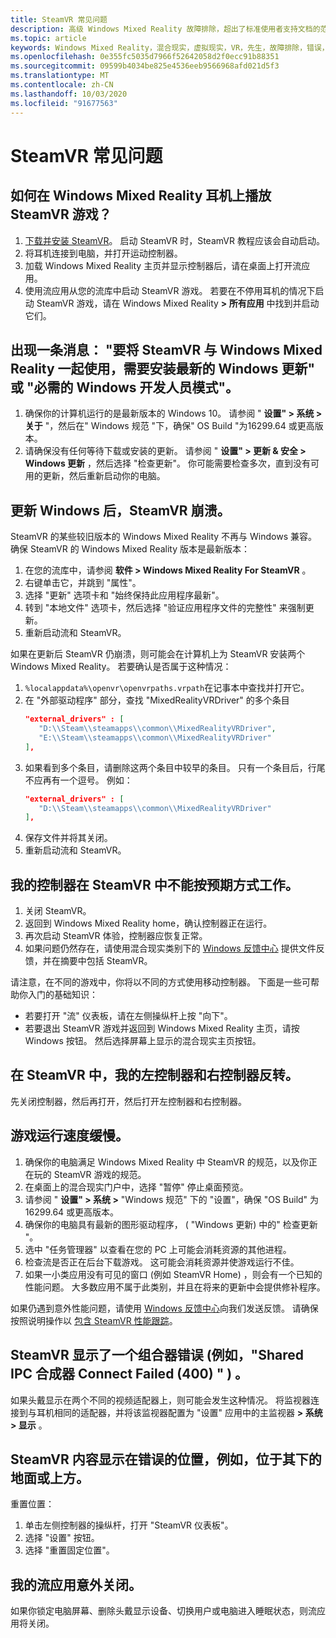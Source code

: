 ```yaml
---
title: SteamVR 常见问题
description: 高级 Windows Mixed Reality 故障排除，超出了标准使用者支持文档的范围。
ms.topic: article
keywords: Windows Mixed Reality，混合现实，虚拟现实，VR，先生，故障排除，错误，帮助，支持，SteamVR
ms.openlocfilehash: 0e355fc5035d7966f52642058d2f0ecc91b88351
ms.sourcegitcommit: 09599b4034be825e4536eeb9566968afd021d5f3
ms.translationtype: MT
ms.contentlocale: zh-CN
ms.lasthandoff: 10/03/2020
ms.locfileid: "91677563"
---
```

# <a name="steamvr-faqs"></a>SteamVR 常见问题

## <a name="how-can-i-play-steamvr-games-in-my-windows-mixed-reality-headset"></a>如何在 Windows Mixed Reality 耳机上播放 SteamVR 游戏？

1. [下载并安装 SteamVR](https://steamcdn-a.akamaihd.net/client/installer/SteamWindowsMRInstaller.exe)。 启动 SteamVR 时，SteamVR 教程应该会自动启动。
2. 将耳机连接到电脑，并打开运动控制器。
3. 加载 Windows Mixed Reality 主页并显示控制器后，请在桌面上打开流应用。
4. 使用流应用从您的流库中启动 SteamVR 游戏。 若要在不停用耳机的情况下启动 SteamVR 游戏，请在 Windows Mixed Reality **> 所有应用** 中找到并启动它们。 

## <a name="a-message-says-to-use-steamvr-with-windows-mixed-reality-you-need-to-install-the-latest-windows-update-or-windows-developer-mode-required"></a>出现一条消息： "要将 SteamVR 与 Windows Mixed Reality 一起使用，需要安装最新的 Windows 更新" 或 "必需的 Windows 开发人员模式"。

1. 确保你的计算机运行的是最新版本的 Windows 10。 请参阅 " **设置" > 系统 > 关于** "，然后在" Windows 规范 "下，确保" OS Build "为16299.64 或更高版本。
2. 请确保没有任何等待下载或安装的更新。 请参阅 " **设置" > 更新 & 安全 > Windows 更新** ，然后选择 "检查更新"。 你可能需要检查多次，直到没有可用的更新，然后重新启动你的电脑。

## <a name="steamvr-is-crashing-after-updating-windows"></a>更新 Windows 后，SteamVR 崩溃。

SteamVR 的某些较旧版本的 Windows Mixed Reality 不再与 Windows 兼容。 确保 SteamVR 的 Windows Mixed Reality 版本是最新版本：
1. 在您的流库中，请参阅 **软件 > Windows Mixed Reality For SteamVR** 。
2. 右键单击它，并跳到 "属性"。
3. 选择 "更新" 选项卡和 "始终保持此应用程序最新"。
4. 转到 "本地文件" 选项卡，然后选择 "验证应用程序文件的完整性" 来强制更新。
5. 重新启动流和 SteamVR。

如果在更新后 SteamVR 仍崩溃，则可能会在计算机上为 SteamVR 安装两个 Windows Mixed Reality。 若要确认是否属于这种情况：
1. ```%localappdata%\openvr\openvrpaths.vrpath```在记事本中查找并打开它。
2. 在 "外部驱动程序" 部分，查找 "MixedRealityVRDriver" 的多个条目 
   ```json
   "external_drivers" : [
      "D:\\Steam\\steamapps\\common\\MixedRealityVRDriver",
      "E:\\Steam\\steamapps\\common\\MixedRealityVRDriver"
   ],
   ```
3. 如果看到多个条目，请删除这两个条目中较早的条目。 只有一个条目后，行尾不应再有一个逗号。 例如：
   ```json
   "external_drivers" : [
      "D:\\Steam\\steamapps\\common\\MixedRealityVRDriver"
   ],
   ```
4. 保存文件并将其关闭。
5. 重新启动流和 SteamVR。

## <a name="my-controllers-arent-working-as-expected-in-steamvr"></a>我的控制器在 SteamVR 中不能按预期方式工作。

1. 关闭 SteamVR。
2. 返回到 Windows Mixed Reality home，确认控制器正在运行。
3. 再次启动 SteamVR 体验，控制器应恢复正常。
4. 如果问题仍然存在，请使用混合现实类别下的 [Windows 反馈中心](https://support.microsoft.com/en-us/help/4021566/windows-10-send-feedback-to-microsoft-with-feedback-hub-app) 提供文件反馈，并在摘要中包括 SteamVR。

请注意，在不同的游戏中，你将以不同的方式使用移动控制器。 下面是一些可帮助你入门的基础知识：
* 若要打开 "流" 仪表板，请在左侧操纵杆上按 "向下"。
* 若要退出 SteamVR 游戏并返回到 Windows Mixed Reality 主页，请按 Windows 按钮。 然后选择屏幕上显示的混合现实主页按钮。

## <a name="my-left-and-right-controllers-are-reversed-in-steamvr"></a>在 SteamVR 中，我的左控制器和右控制器反转。

先关闭控制器，然后再打开，然后打开左控制器和右控制器。

## <a name="my-games-are-running-slowly"></a>游戏运行速度缓慢。

1. 确保你的电脑满足 Windows Mixed Reality 中 SteamVR 的规范，以及你正在玩的 SteamVR 游戏的规范。
2. 在桌面上的混合现实门户中，选择 "暂停" 停止桌面预览。
3. 请参阅 " **设置" > 系统 >** "Windows 规范" 下的 "设置"，确保 "OS Build" 为16299.64 或更高版本。
4. 确保你的电脑具有最新的图形驱动程序， ( "Windows 更新) 中的" 检查更新 "。
5. 选中 "任务管理器" 以查看在您的 PC 上可能会消耗资源的其他进程。
6. 检查流是否正在后台下载游戏。 这可能会消耗资源并使游戏运行不佳。
7. 如果一小类应用没有可见的窗口 (例如 SteamVR Home) ，则会有一个已知的性能问题。 大多数应用不属于此类别，并且在将来的更新中会提供修补程序。

如果仍遇到意外性能问题，请使用 [Windows 反馈中心](https://support.microsoft.com/en-us/help/4021566/windows-10-send-feedback-to-microsoft-with-feedback-hub-app)向我们发送反馈。 请确保按照说明操作以 [包含 SteamVR 性能跟踪](using-steamvr-with-windows-mixed-reality.md#sharing-feedback-on-steamvr)。 

## <a name="steamvr-is-showing-a-compositor-error-for-example-shared-ipc-compositor-connect-failed-400"></a>SteamVR 显示了一个组合器错误 (例如，"Shared IPC 合成器 Connect Failed (400) " ) 。

如果头戴显示在两个不同的视频适配器上，则可能会发生这种情况。 将监视器连接到与耳机相同的适配器，并将该监视器配置为 "设置" 应用中的主监视器 **> 系统 > 显示** 。

## <a name="steamvr-content-appears-in-the-wrong-place-like-beneath-the-floor-or-above-my-head"></a>SteamVR 内容显示在错误的位置，例如，位于其下的地面或上方。

重置位置： 
1. 单击左侧控制器的操纵杆，打开 "SteamVR 仪表板"。
2. 选择 "设置" 按钮。
3. 选择 "重置固定位置"。

## <a name="my-steam-app-closed-unexpectedly"></a>我的流应用意外关闭。

如果你锁定电脑屏幕、删除头戴显示设备、切换用户或电脑进入睡眠状态，则流应用将关闭。
